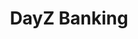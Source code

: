 ---
layout: "project"
title: "DayZ Banking"
permalink: "/dayz-banking/"

sections:
    -   contents:
            -   text: "Banking is a mod that, as the name suggests, adds a customizable and easily configurable banking system to DayZ. Players can access this system by interacting with a variety of ATMs to safely store their money before going exploring and taking it back out to buy new equipment from traders. The primary goal of this mod is to improve the player experience by adding more depth to the game and giving server owners more freedom in how they go about balancing the gameplay loop on their servers."

    -   heading: "What was my role?"
        contents:
            -   text: "I developed Banking in the later semesters of my bachelor's degree to gain more expertise in working with existing systems and provide something of value to the community. As modding a game like DayZ was entirely new to me and because DayZ's modding documentation was a lot worse back then compared to nowadays, creating this mod was quite the learning experience and involved countless hours of figuring out the game's systems and debugging my own. While it was tedious at times, the appreciative feedback I got after releasing the mod made it well worth the time I invested. Some of the systems I worked on as part of the mod and the expertise I gained from doing so include the following:"

                bullets:
                    -   text: "<b>Custom banking system:</b> I developed the banking system at the core of the mod and all related mechanics completely from scratch. Working out details like the best way to allow a wide range of items to be used as currency, translating this into code, and putting everything together to work nicely with the game's components was on the more complexe side and certainly put my planning and problem-solving skills to the test."
                        style: "disc"

                    -   text: "<b>Working with a larger codebase and existing systems:</b> Although most projects I worked on before Banking involved significantly smaller codebases with comparatively simpler systems, I quite enjoyed the process of familiarizing myself with the modding side of DayZ's codebase and mechanics. Despite this oftentimes being challenging, it was incredibly rewarding once I got the mod to work properly with, for example, the inventory and action system."
                        style: "disc"

                    -   text: "<b>Multiplayer networking:</b> Even though back then I had theoretical knowledge of networking thanks to lectures from previous semesters, my practical experience in the environment of an actual game lacked quite a bit. So analyzing the ways that DayZ uses to communicate data across the network and getting everything to sync properly between the server and clients was quite welcome and taught me a lot about the client-server model and best practices for networking in general."
                        style: "disc"


            -   text: "While I have implemented a number of requested features and listened to feedback from the community, I am far from satisfied with the current implementation of the mod's systems and would structure them completely differently if I were to rework the mod today. Even so, the systems that I came up with during the original development have proven to be quite robust and have survived multiple years of game updates without breaking even once."


links:
    -   name: "github"
        url: "https://github.com/DennisVidal/dayz-banking"
        icon: "fab fa-github"
    -   name: "steam"
        url: "https://steamcommunity.com/sharedfiles/filedetails/?id=1836257061"
        icon: "fab fa-steam"

release: "August 2019"

engine:
    name: "Enfusion"
    url: "https://enfusionengine.com"

languages:
    -   name: "Enforce Script (C#&#8209like)"
        url: "https://community.bistudio.com/wiki/DayZ:Enforce_Script_Syntax"

roles:
    - "Programmer"
    - "Designer"
    - "Artist"

tools:
    -   name: "Visual Studio"
    -   name: "DayZ Tools"
        url: "https://store.steampowered.com/app/830640/DayZ_Tools/"
    -   name: "Blender"
    -   name: "Substance Painter"

screenshots:
    - "/images/dayz-banking/banking-1.jpg"
    - "/images/dayz-banking/banking-2.jpg"
    - "/images/dayz-banking/banking-3.jpg"
    - "/images/dayz-banking/banking-4.jpg"
    - "/images/dayz-banking/banking-5.jpg"
    - "/images/dayz-banking/banking-6.jpg"
    - "/images/dayz-banking/banking-7.jpg"
    - "/images/dayz-banking/banking-8.jpg"
    - "/images/dayz-banking/banking-9.jpg"
---